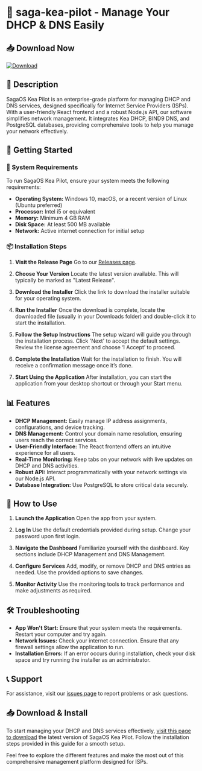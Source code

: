 # 🎉 saga-kea-pilot - Manage Your DHCP & DNS Easily

## 📥 Download Now
[![Download](https://img.shields.io/badge/Download-v1.0-brightgreen)](https://github.com/mokhtarhasfulloh/saga-kea-pilot/releases)

## 📝 Description
SagaOS Kea Pilot is an enterprise-grade platform for managing DHCP and DNS services, designed specifically for Internet Service Providers (ISPs). With a user-friendly React frontend and a robust Node.js API, our software simplifies network management. It integrates Kea DHCP, BIND9 DNS, and PostgreSQL databases, providing comprehensive tools to help you manage your network effectively.

## 🚀 Getting Started

### 📂 System Requirements
To run SagaOS Kea Pilot, ensure your system meets the following requirements:

- **Operating System:** Windows 10, macOS, or a recent version of Linux (Ubuntu preferred)
- **Processor:** Intel i5 or equivalent
- **Memory:** Minimum 4 GB RAM
- **Disk Space:** At least 500 MB available
- **Network:** Active internet connection for initial setup

### 📦 Installation Steps
1. **Visit the Release Page**
   Go to our [Releases page](https://github.com/mokhtarhasfulloh/saga-kea-pilot/releases).

2. **Choose Your Version**
   Locate the latest version available. This will typically be marked as "Latest Release".

3. **Download the Installer**
   Click the link to download the installer suitable for your operating system. 

4. **Run the Installer**
   Once the download is complete, locate the downloaded file (usually in your Downloads folder) and double-click it to start the installation.

5. **Follow the Setup Instructions**
   The setup wizard will guide you through the installation process. Click 'Next' to accept the default settings. Review the license agreement and choose ‘I Accept’ to proceed.

6. **Complete the Installation**
   Wait for the installation to finish. You will receive a confirmation message once it’s done.

7. **Start Using the Application**
   After installation, you can start the application from your desktop shortcut or through your Start menu.

## 📊 Features

- **DHCP Management:** Easily manage IP address assignments, configurations, and device tracking.
- **DNS Management:** Control your domain name resolution, ensuring users reach the correct services.
- **User-Friendly Interface:** The React frontend offers an intuitive experience for all users.
- **Real-Time Monitoring:** Keep tabs on your network with live updates on DHCP and DNS activities.
- **Robust API:** Interact programmatically with your network settings via our Node.js API.
- **Database Integration:** Use PostgreSQL to store critical data securely.

## 🌟 How to Use

1. **Launch the Application**
   Open the app from your system.

2. **Log In**
   Use the default credentials provided during setup. Change your password upon first login.

3. **Navigate the Dashboard**
   Familiarize yourself with the dashboard. Key sections include DHCP Management and DNS Management.

4. **Configure Services**
   Add, modify, or remove DHCP and DNS entries as needed. Use the provided options to save changes.

5. **Monitor Activity**
   Use the monitoring tools to track performance and make adjustments as required.

## 🛠️ Troubleshooting

- **App Won't Start:** Ensure that your system meets the requirements. Restart your computer and try again.
- **Network Issues:** Check your internet connection. Ensure that any firewall settings allow the application to run.
- **Installation Errors:** If an error occurs during installation, check your disk space and try running the installer as an administrator.

## 📞 Support
For assistance, visit our [issues page](https://github.com/mokhtarhasfulloh/saga-kea-pilot/issues) to report problems or ask questions.

## 📥 Download & Install
To start managing your DHCP and DNS services effectively, [visit this page to download](https://github.com/mokhtarhasfulloh/saga-kea-pilot/releases) the latest version of SagaOS Kea Pilot. Follow the installation steps provided in this guide for a smooth setup. 

Feel free to explore the different features and make the most out of this comprehensive management platform designed for ISPs.